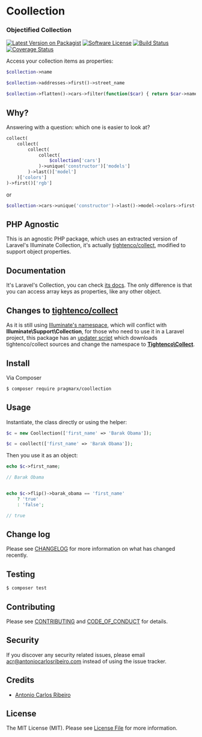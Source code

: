 # Coollection
### Objectified Collection

[![Latest Version on Packagist][ico-version]][link-packagist]
[![Software License][ico-license]](LICENSE.md)
[![Build Status][ico-travis]][link-travis]
[![Coverage Status][ico-scrutinizer]][link-scrutinizer]
<!-- [![Total Downloads][ico-downloads]][link-downloads] -->
<!-- [![Quality Score][ico-code-quality]][link-code-quality] -->

Access your collection items as properties:

``` php
$collection->name

$collection->addresses->first()->street_name

$collection->flatten()->cars->filter(function($car) { return $car->name == 'ferrari' })->last()->model
```

## Why?

Answering with a question: which one is easier to look at?

``` php
collect(
    collect(
        collect(
            collect(
                $collection['cars']
            )->unique('constructor')['models']
        )->last()['model']
    )['colors']
)->first()['rgb']
```

or

``` php
$collection->cars->unique('constructor')->last()->model->colors->first()->rgb
```

## PHP Agnostic

This is an agnostic PHP package, which uses an extracted version of Laravel's Illuminate Collection, it's actually [tightenco/collect](https://github.com/tightenco/collect), modified to support object properties.

## Documentation

It's Laravel's Collection, you can check [its docs](https://laravel.com/docs/5.5/collections). The only difference is that you can access array keys as properties, like any other object.

## Changes to [tightenco/collect](https://github.com/tightenco/collect)

As it is still using [Illuminate's namespace](https://github.com/tightenco/collect/pull/56), which will conflict with **Illuminate\Support\Collection**, for those who need to use it in a Laravel project, this package has an [updater script](upgrade-collect.sh) which downloads tightenco/collect sources and change the namespace to [**Tightenco\Collect**](https://github.com/antonioribeiro/coolection/blob/master/src/package/Support/Tightenco/Collect/src/Tightenco/Collect/Support/Collection.php).  

## Install

Via Composer

``` bash
$ composer require pragmarx/coollection
```

## Usage

Instantiate, the class directly or using the helper:

``` php
$c = new Coollection(['first_name' => 'Barak Obama']);

$c = coollect(['first_name' => 'Barak Obama']);
``` 

Then you use it as an object:

``` php
echo $c->first_name;

// Barak Obama


echo $c->flip()->barak_obama == 'first_name' 
    ? 'true' 
    : 'false';

// true
```

## Change log

Please see [CHANGELOG](CHANGELOG.md) for more information on what has changed recently.

## Testing

``` bash
$ composer test
```

## Contributing

Please see [CONTRIBUTING](CONTRIBUTING.md) and [CODE_OF_CONDUCT](CODE_OF_CONDUCT.md) for details.

## Security

If you discover any security related issues, please email acr@antoniocarlosribeiro.com instead of using the issue tracker.

## Credits

- [Antonio Carlos Ribeiro](https://twitter.com/iantonioribeiro)

## License

The MIT License (MIT). Please see [License File](LICENSE.md) for more information.

[ico-version]: https://img.shields.io/packagist/v/pragmarx/coollection.svg?style=flat-square
[ico-license]: https://img.shields.io/badge/license-MIT-brightgreen.svg?style=flat-square

[ico-travis-waiting]: https://img.shields.io/travis/antonioribeiro/coollection/master.svg?style=flat-square
[ico-travis]: https://img.shields.io/badge/build-passing-green.svg?style=flat-square

[ico-scrutinizer-waiting]: https://img.shields.io/scrutinizer/coverage/g/antonioribeiro/coollection.svg?style=flat-square
[ico-scrutinizer]: https://img.shields.io/badge/coverage-92%20%25-green.svg?style=flat-square

[ico-code-quality]: https://img.shields.io/scrutinizer/g/antonioribeiro/coollection.svg?style=flat-square
[ico-downloads]: https://img.shields.io/packagist/dt/pragmarx/coollection.svg?style=flat-square

[link-packagist]: https://packagist.org/packages/pragmarx/coollection
[link-travis]: https://travis-ci.org/antonioribeiro/coollection
[link-scrutinizer]: https://scrutinizer-ci.com/g/antonioribeiro/coollection/code-structure
[link-code-quality]: https://scrutinizer-ci.com/g/antonioribeiro/coollection
[link-downloads]: https://packagist.org/packages/pragmarx/coollection
[link-author]: https://github.com/antonioribeiro
[link-contributors]: ../../contributors
